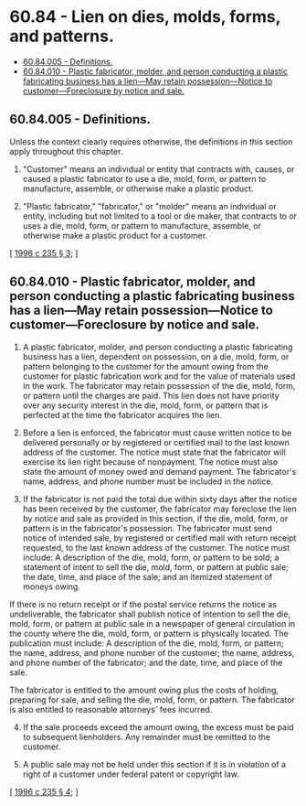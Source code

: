 # 60.84 - Lien on dies, molds, forms, and patterns.
* [60.84.005 - Definitions.](#6084005---definitions)
* [60.84.010 - Plastic fabricator, molder, and person conducting a plastic fabricating business has a lien—May retain possession—Notice to customer—Foreclosure by notice and sale.](#6084010---plastic-fabricator-molder-and-person-conducting-a-plastic-fabricating-business-has-a-lienmay-retain-possessionnotice-to-customerforeclosure-by-notice-and-sale)
## 60.84.005 - Definitions.
Unless the context clearly requires otherwise, the definitions in this section apply throughout this chapter.

1. "Customer" means an individual or entity that contracts with, causes, or caused a plastic fabricator to use a die, mold, form, or pattern to manufacture, assemble, or otherwise make a plastic product.

2. "Plastic fabricator," "fabricator," or "molder" means an individual or entity, including but not limited to a tool or die maker, that contracts to or uses a die, mold, form, or pattern to manufacture, assemble, or otherwise make a plastic product for a customer.

\[ [1996 c 235 § 3](http://lawfilesext.leg.wa.gov/biennium/1995-96/Pdf/Bills/Session%20Laws/Senate/6286.SL.pdf?cite=1996%20c%20235%20§%203); \]

## 60.84.010 - Plastic fabricator, molder, and person conducting a plastic fabricating business has a lien—May retain possession—Notice to customer—Foreclosure by notice and sale.
1. A plastic fabricator, molder, and person conducting a plastic fabricating business has a lien, dependent on possession, on a die, mold, form, or pattern belonging to the customer for the amount owing from the customer for plastic fabrication work and for the value of materials used in the work. The fabricator may retain possession of the die, mold, form, or pattern until the charges are paid. This lien does not have priority over any security interest in the die, mold, form, or pattern that is perfected at the time the fabricator acquires the lien.

2. Before a lien is enforced, the fabricator must cause written notice to be delivered personally or by registered or certified mail to the last known address of the customer. The notice must state that the fabricator will exercise its lien right because of nonpayment. The notice must also state the amount of money owed and demand payment. The fabricator's name, address, and phone number must be included in the notice.

3. If the fabricator is not paid the total due within sixty days after the notice has been received by the customer, the fabricator may foreclose the lien by notice and sale as provided in this section, if the die, mold, form, or pattern is in the fabricator's possession. The fabricator must send notice of intended sale, by registered or certified mail with return receipt requested, to the last known address of the customer. The notice must include: A description of the die, mold, form, or pattern to be sold; a statement of intent to sell the die, mold, form, or pattern at public sale; the date, time, and place of the sale; and an itemized statement of moneys owing.

If there is no return receipt or if the postal service returns the notice as undeliverable, the fabricator shall publish notice of intention to sell the die, mold, form, or pattern at public sale in a newspaper of general circulation in the county where the die, mold, form, or pattern is physically located. The publication must include: A description of the die, mold, form, or pattern; the name, address, and phone number of the customer; the name, address, and phone number of the fabricator; and the date, time, and place of the sale.

The fabricator is entitled to the amount owing plus the costs of holding, preparing for sale, and selling the die, mold, form, or pattern. The fabricator is also entitled to reasonable attorneys' fees incurred.

4. If the sale proceeds exceed the amount owing, the excess must be paid to subsequent lienholders. Any remainder must be remitted to the customer.

5. A public sale may not be held under this section if it is in violation of a right of a customer under federal patent or copyright law.

\[ [1996 c 235 § 4](http://lawfilesext.leg.wa.gov/biennium/1995-96/Pdf/Bills/Session%20Laws/Senate/6286.SL.pdf?cite=1996%20c%20235%20§%204); \]

